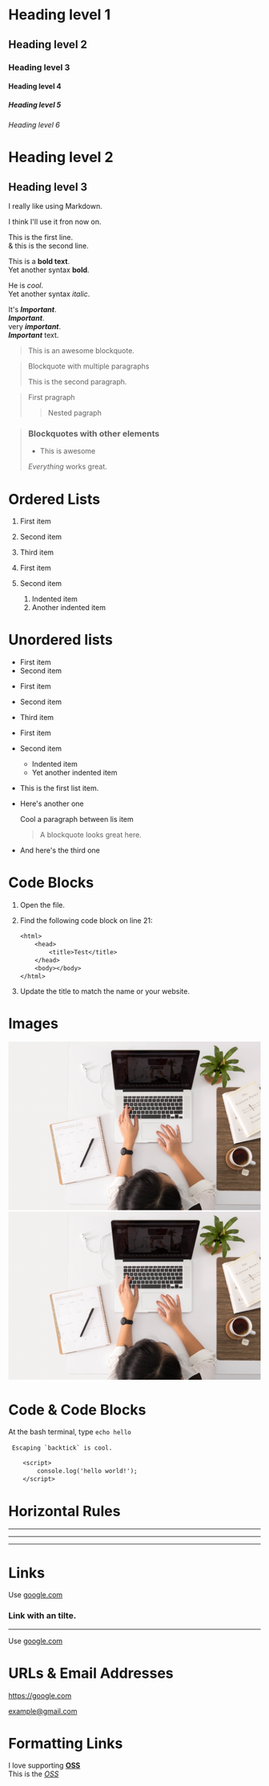 <!-- ⭐️ HEADINGS ⭐️ -->

# Heading level 1

## Heading level 2

### Heading level 3

#### Heading level 4

##### Heading level 5

###### Heading level 6

# Heading level 2

## Heading level 3

<!-- ⭐️ Paragraphs ⭐️ -->

I really like using Markdown.

I think I'll use it fron now on.

This is the first line.  
& this is the second line.

<!-- ⭐️ Emphasis ⭐️ -->

This is a **bold text**.  
Yet another syntax **bold**.

<!-- ⭐️ Italic ⭐️ -->

He is _cool_.  
Yet another syntax _italic_.

<!-- ⭐️ Bold & Italic ⭐️ -->

It's **_Important_**.  
**_Important_**.  
very **_important_**.  
**_Important_** text.

<!-- ⭐️ Blockquotes ⭐️ -->

> This is an awesome blockquote.

> Blockquote with multiple paragraphs
>
> This is the second paragraph.

> First pragraph
>
> > Nested pagraph

> ### Blockquotes with other elements
>
> - This is awesome
>
> _Everything_ works great.

<!-- ⭐️ LISTS ⭐️ -->

# Ordered Lists

1. First item
2. Second item
3. Third item

4. First item
5. Second item
   1. Indented item
   2. Another indented item

# Unordered lists

- First item
- Second item

* First item

- Second item

* Third item

* First item
* Second item
  - Indented item
  * Yet another indented item

- This is the first list item.
- Here's another one

  Cool a paragraph between lis item

  > A blockquote looks great here.

- And here's the third one

<!-- ⭐️ Code Blocks ⭐️ -->

# Code Blocks

1.  Open the file.
2.  Find the following code block on line 21:

        <html>
        	<head>
        		<title>Test</title>
        	</head>
        	<body></body>
        </html>

3.  Update the title to match the name or your website.

# Images

![Learning](images/learning.jpg)
<img src="./images/learning.jpg" alt="Learning">

# Code & Code Blocks

At the bash terminal, type `echo hello`

`` Escaping `backtick` is cool.``

    	<script>
    		console.log('hello world!');
    	</script>

# Horizontal Rules

---

---

---

# Links

Use [google.com](https://google.com)

### Link with an tilte.

---

Use [google.com](https://google.com 'My search engine!')

# URLs & Email Addresses

<https://google.com>

<example@gmail.com>

# Formatting Links

I love supporting **[OSS](https://opensource.com)**  
This is the _[OSS](https://opensource.com)_
